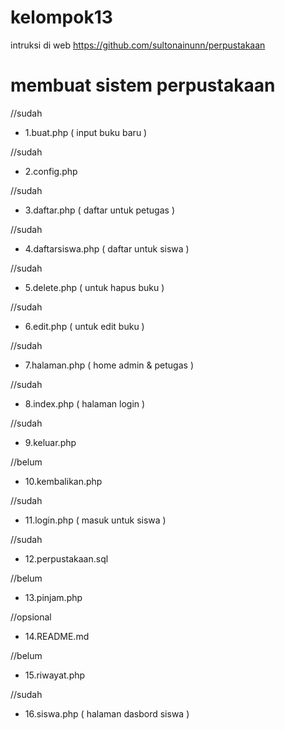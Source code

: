 # kelompok13

intruksi di web
https://github.com/sultonainunn/perpustakaan

# membuat sistem perpustakaan

//sudah
* 1.buat.php ( input buku baru )

//sudah
* 2.config.php

//sudah
* 3.daftar.php ( daftar untuk petugas )

//sudah
* 4.daftarsiswa.php ( daftar untuk siswa )

//sudah
* 5.delete.php ( untuk hapus buku )

//sudah
* 6.edit.php ( untuk edit buku )

//sudah
* 7.halaman.php ( home admin & petugas )

//sudah
* 8.index.php ( halaman login )

//sudah
* 9.keluar.php

//belum
* 10.kembalikan.php

//sudah
* 11.login.php ( masuk untuk siswa )

//sudah
* 12.perpustakaan.sql

//belum
* 13.pinjam.php

//opsional
* 14.README.md

//belum
* 15.riwayat.php

//sudah
* 16.siswa.php ( halaman dasbord siswa )